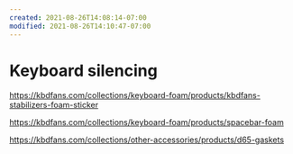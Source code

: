 ```yaml
---
created: 2021-08-26T14:08:14-07:00
modified: 2021-08-26T14:10:47-07:00
---
```


# Keyboard silencing

https://kbdfans.com/collections/keyboard-foam/products/kbdfans-stabilizers-foam-sticker

https://kbdfans.com/collections/keyboard-foam/products/spacebar-foam

https://kbdfans.com/collections/other-accessories/products/d65-gaskets
